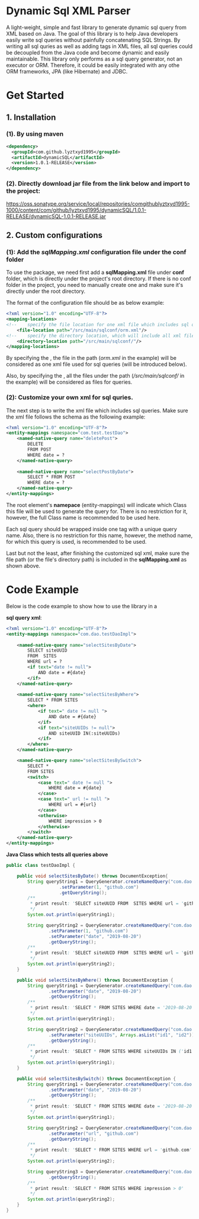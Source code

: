 # Dynamic Sql XML Parser

A light-weight, simple and fast library to generate dynamic sql query from XML based on Java. The goal of this library is 
to help Java developers easily write sql queries without painfully concatenating SQL Strings. By writing all sql quries as well as adding tags in XML files, all sql queries could be decoupled from the Java code and become dynamic and easily maintainable. This library only performs as a sql query generator, not an executor or ORM. Therefore, it could be easily integrated with any othe ORM frameworks, JPA (like Hibernate) and JDBC.

# Get Started

## 1. Installation

### (1). By using maven

```xml
<dependency>
  <groupId>com.github.lyztxyd1995</groupId>
  <artifactId>dynamicSQL</artifactId>
  <version>1.0.1-RELEASE</version>
</dependency>
```

### (2). Directly download jar file from the link below and import to the project: 
https://oss.sonatype.org/service/local/repositories/comgithublyztxyd1995-1000/content/com/github/lyztxyd1995/dynamicSQL/1.0.1-RELEASE/dynamicSQL-1.0.1-RELEASE.jar

## 2. Custom configurations

### (1): Add the *sqlMapping.xml* configuration file under the conf folder
To use the package, we need first add a **sqlMapping.xml** file under **conf** folder, which is directly under the project's root directory. If there is no conf folder in the project, you need to manually create one and make sure it's directly under the root directory.

The format of the configuration file should be as below example:

```xml
<?xml version="1.0" encoding="UTF-8"?>
<mapping-locations>
<!--    specify the file location for one xml file which includes sql queries-->
    <file-location path="/src/main/sqlconf/orm.xml"/>
<!--    specify the directory location, which will include all xml files for sql queries under the directory-->
    <directory-location path="/src/main/sqlconf/"/>
</mapping-locations>
```
By specifying the <file-location-path/>, the file in the path (*orm.xml* in the example) will be considered as one xml file used for sql queries (will be introduced below).

Also, by specifying the <directory-location-path/>, all the files under the path (*/src/main/sqlconf/* in the example) will be considered as files for queries.

### (2): Customize your own xml for sql quries.

The next step is to write the xml file which includes sql queries. Make sure the xml file follows the schema as the following example:

```xml
<?xml version="1.0" encoding="UTF-8"?>
<entity-mappings namespace="com.test.testDao">
    <named-native-query name="deletePost">
        DELETE
        FROM POST
        WHERE date = ?
    </named-native-query>
  
    <named-native-query name="selectPostByDate">
        SELECT * FROM POST
        WHERE date = ?
    </named-native-query>
</entity-mappings>
```
The root element's **namepace** (entity-mappings) will indicate which Class this file will be used to generate the query for. There is no restriction for it, however, the full Class name is recommended to be used here. 

Each sql query should be wrapped inside one <named-native-query> tag with a unique query name. Also, there is no restriction for this name, however, the method name, for which this query is used, is recommended to be used.
  
Last but not the least, after finishing the customized sql xml, make sure the file path (or the file's directory path) is included in the **sqlMapping.xml** as shown above.


# Code Example

Below is the code example to show how to use the library in a 

**sql query xml**:

```xml
<?xml version="1.0" encoding="UTF-8"?>
<entity-mappings namespace="com.dao.testDaoImpl">
 
    <named-native-query name="selectSitesByDate">
        SELECT siteUUID 
        FROM  SITES
        WHERE url = ?
        <if text="date != null">
            AND date = #{date}
        </if>
    </named-native-query>
  
    <named-native-query name="selectSitesByWhere">
        SELECT * FROM SITES
        <where>
            <if text=" date != null ">
                AND date = #{date}
            </if>
            <if text="siteUUIDs != null">
                AND siteUUID IN(:siteUUIDs)
            </if>
        </where>
    </named-native-query>

    <named-native-query name="selectSitesBySwitch">
        SELECT *
        FROM SITES
        <switch>
            <case text=" date != null ">
                WHERE date = #{date}
            </case>
            <case text=" url != null ">
                WHERE url = #{url}
            </case>
            <otherwise>
                WHERE impression > 0
            </otherwise>
        </switch>
    </named-native-query>
</entity-mappings>
```
**Java Class which tests all queries above**
```java
public class testDaoImpl {

    public void selectSitesByDate() throws DocumentException{
        String queryString1 = QueryGenerator.createNamedQuery("com.dao.testDaoImpl", "selectSitesByDate")
                    .setParameter(1, "github.com")
                    .getQueryString();
        /**
         * print result: 'SELECT siteUUID FROM  SITES WHERE url = 'github.com''
         */
        System.out.println(queryString1);

        String queryString2 = QueryGenerator.createNamedQuery("com.dao.testDaoImpl", "selectSitesByDate")
                .setParameter(1, "github.com")
                .setParameter("date", "2019-08-20")
                .getQueryString();
        /**
         * print result: 'SELECT siteUUID FROM  SITES WHERE url = 'github.com' AND date = '2019-08-20''
         */
        System.out.println(queryString2);
    }

    public void selectSitesByWhere() throws DocumentException {
        String queryString1 = QueryGenerator.createNamedQuery("com.dao.testDaoImpl", "selectSitesByWhere")
                .setParameter("date", "2019-08-20")
                .getQueryString();
        /**
         * print result: 'SELECT * FROM SITES WHERE date = '2019-08-20''
         */
        System.out.println(queryString1);

        String queryString2 = QueryGenerator.createNamedQuery("com.dao.testDaoImpl", "selectSitesByWhere")
                .setParameter("siteUUIDs", Arrays.asList("id1", "id2"))
                .getQueryString();
        /**
         * print result: 'SELECT * FROM SITES WHERE siteUUIDs IN ('id1','id2')'
         */
        System.out.println(queryString1);
    }

    public void selectSitesBySwitch() throws DocumentException {
        String queryString1 = QueryGenerator.createNamedQuery("com.dao.testDaoImpl", "selectSitesBySwitch")
                .setParameter("date", "2019-08-20")
                .getQueryString();
        /**
         * print result: 'SELECT * FROM SITES WHERE date = '2019-08-20''
         */
        System.out.println(queryString1);

        String queryString2 = QueryGenerator.createNamedQuery("com.dao.testDaoImpl", "selectSitesBySwitch")
                .setParameter("url", "github.com")
                .getQueryString();
        /**
         * print result: 'SELECT * FROM SITES WHERE url = 'github.com''
         */
        System.out.println(queryString2);

        String queryString3 = QueryGenerator.createNamedQuery("com.dao.testDaoImpl", "selectSitesBySwitch")
                .getQueryString();
        /**
         * print result: 'SELECT * FROM SITES WHERE impression > 0'
         */
        System.out.println(queryString2);
    }
}
```





